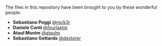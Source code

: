 The files in this repository have been brought to you by these wonderful people:

 * **Sebastiano Poggi** [@rock3r](https://github.com/rock3r)
 * **Daniele Conti** [@fourlastor](https://github.com/fourlastor)
 * **Ataul Munim** [@ataulm](https://github.com/ataulm)
 * **Sebastiano Gottardo** [@dextorer](https://github.com/dextorer)

